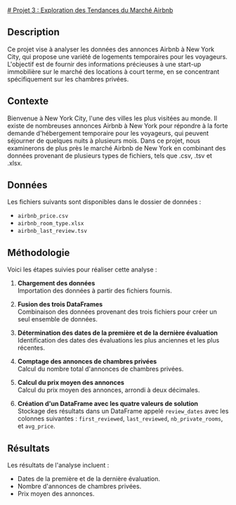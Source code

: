 [# Projet 3 : Exploration des Tendances du Marché Airbnb](https://github.com/y-sm-s/Exploration-des-Tendances-du-Marche-Airbnb/blob/main/Exploration%20des%20Tendances%20du%20Marche%CC%81%20Airbnb.ipynb)

## Description  
Ce projet vise à analyser les données des annonces Airbnb à New York City, qui propose une variété de logements temporaires pour les voyageurs. L'objectif est de fournir des informations précieuses à une start-up immobilière sur le marché des locations à court terme, en se concentrant spécifiquement sur les chambres privées.

## Contexte  
Bienvenue à New York City, l'une des villes les plus visitées au monde. Il existe de nombreuses annonces Airbnb à New York pour répondre à la forte demande d'hébergement temporaire pour les voyageurs, qui peuvent séjourner de quelques nuits à plusieurs mois. Dans ce projet, nous examinerons de plus près le marché Airbnb de New York en combinant des données provenant de plusieurs types de fichiers, tels que .csv, .tsv et .xlsx.

## Données  
Les fichiers suivants sont disponibles dans le dossier de données :
- `airbnb_price.csv`
- `airbnb_room_type.xlsx`
- `airbnb_last_review.tsv`

## Méthodologie  
Voici les étapes suivies pour réaliser cette analyse :

1. **Chargement des données**  
   Importation des données à partir des fichiers fournis.

2. **Fusion des trois DataFrames**  
   Combinaison des données provenant des trois fichiers pour créer un seul ensemble de données.

3. **Détermination des dates de la première et de la dernière évaluation**  
   Identification des dates des évaluations les plus anciennes et les plus récentes.

4. **Comptage des annonces de chambres privées**  
   Calcul du nombre total d'annonces de chambres privées.

5. **Calcul du prix moyen des annonces**  
   Calcul du prix moyen des annonces, arrondi à deux décimales.

6. **Création d'un DataFrame avec les quatre valeurs de solution**  
   Stockage des résultats dans un DataFrame appelé `review_dates` avec les colonnes suivantes : `first_reviewed`, `last_reviewed`, `nb_private_rooms`, et `avg_price`.

## Résultats  
Les résultats de l'analyse incluent :
- Dates de la première et de la dernière évaluation.
- Nombre d'annonces de chambres privées.
- Prix moyen des annonces.
